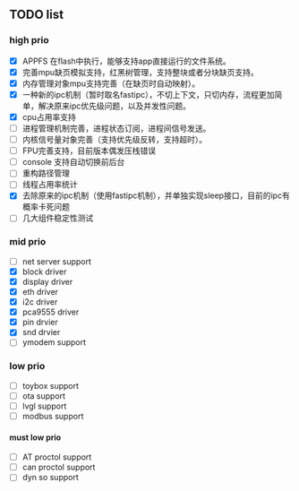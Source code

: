 

## TODO list
### high prio
* [x] APPFS 在flash中执行，能够支持app直接运行的文件系统。
* [x] 完善mpu缺页模拟支持，红黑树管理，支持整块或者分块缺页支持。
* [x] 内存管理对象mpu支持完善（在缺页时自动映射）。
* [x] 一种新的ipc机制（暂时取名fastipc），不切上下文，只切内存，流程更加简单，解决原来ipc优先级问题，以及并发性问题。
* [x] cpu占用率支持
* [ ] 进程管理机制完善，进程状态订阅，进程间信号发送。
* [ ] 内核信号量对象完善（支持优先级反转，支持超时）。
* [ ] FPU完善支持，目前版本偶发压栈错误
* [ ] console 支持自动切换前后台
* [ ] 重构路径管理
* [ ] 线程占用率统计
* [x] 去除原来的ipc机制（使用fastipc机制），并单独实现sleep接口，目前的ipc有概率卡死问题
* [ ] 几大组件稳定性测试
### mid prio
* [ ] net server support
* [x] block driver
* [x] display driver
* [x] eth driver
* [x] i2c driver
* [x] pca9555 driver
* [x] pin drvier
* [x] snd drvier
* [ ] ymodem support
### low prio
- [ ] toybox support
- [ ] ota support
- [ ] lvgl support
- [ ] modbus support

#### must low prio
- [ ] AT proctol support
- [ ] can proctol support
- [ ] dyn so support
